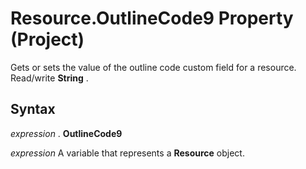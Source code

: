 
# Resource.OutlineCode9 Property (Project)

 Gets or sets the value of the outline code custom field for a resource. Read/write **String** .


## Syntax

 _expression_ . **OutlineCode9**

 _expression_ A variable that represents a **Resource** object.

